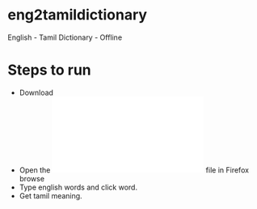 # eng2tamildictionary
English - Tamil Dictionary - Offline

# Steps to run
* Download
* Open the ![english_to_tamil.html](english_to_tamil.html) file in Firefox browse
* Type english words and click word.
* Get tamil meaning.
